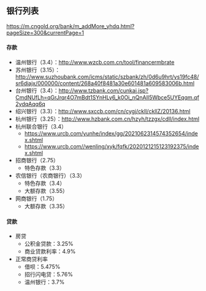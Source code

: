 ## 银行列表

https://m.cngold.org/bank/m_addMore_yhdq.html?pageSize=300&currentPage=1

#### 存款

* 温州银行（3.4）：http://www.wzcb.com.cn/tool/financermbrate
* 苏州银行（3.15）：http://www.suzhoubank.com/icms/static/szbank/zh/0d6u9hrt/ys19fc48/sr6diajx/000000/content/268a40f8481a30e601481a609583006b.html
* 台州银行（3.4）：http://www.tzbank.com/cunkai.jsp?CmdNUfLh=qGrJrqr4O7mBdt1SYnHLy6_k0Oi_nQnAIl5Wbce5UYEqqm.qf2ydqAqq6q
* 绍兴银行（3.3）：http://www.sxccb.com/cn/cygj/ckll/ckllZ/20136.html
* 杭州银行（3.25）：http://www.hzbank.com.cn/hzyh/tzzgx/cdll/index.html
* 杭州联合银行（3.4）
    * https://www.urcb.com/yunhe/index/gg/2021062314574352654/index.shtml
    * https://www.urcb.com//wenling/xyk/fqfk/2020121215123192375/index.shtml
* 招商银行（2.75）
    * 特色存款（3.3）
* 农信银行（农商银行）（3.3）
    * 特色存款（3.4）
    * 大额存款（3.55）
* 网商银行（1.75）
    * 大额存款（3.35）

#### 贷款
 * 房贷
    * 公积金贷款：3.25%
    * 商业贷款利率：4.9%
 * 正常商贷利率
    * 借呗：5.475%
    * 招行闪电贷：5.76%
    * 温州银行：3.7%
